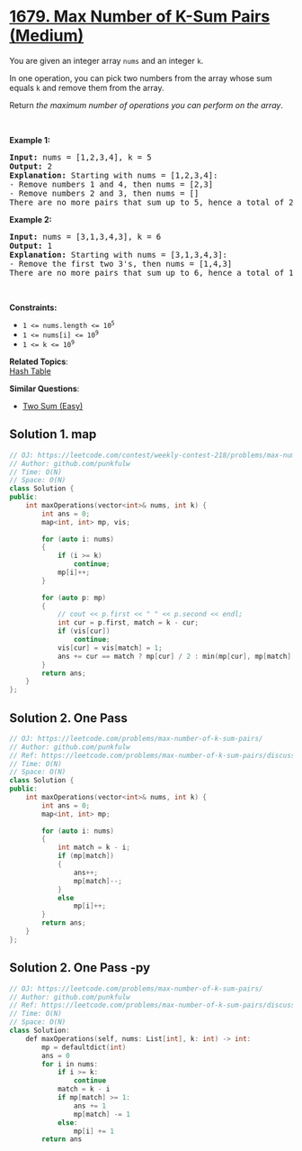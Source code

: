 # [1679. Max Number of K-Sum Pairs (Medium)](https://leetcode.com/problems/max-number-of-k-sum-pairs/)

<p>You are given an integer array <code>nums</code> and an integer <code>k</code>.</p>

<p>In one operation, you can pick two numbers from the array whose sum equals <code>k</code> and remove them from the array.</p>

<p>Return <em>the maximum number of operations you can perform on the array</em>.</p>

<p>&nbsp;</p>
<p><strong>Example 1:</strong></p>

<pre><strong>Input:</strong> nums = [1,2,3,4], k = 5
<strong>Output:</strong> 2
<strong>Explanation:</strong> Starting with nums = [1,2,3,4]:
- Remove numbers 1 and 4, then nums = [2,3]
- Remove numbers 2 and 3, then nums = []
There are no more pairs that sum up to 5, hence a total of 2 operations.</pre>

<p><strong>Example 2:</strong></p>

<pre><strong>Input:</strong> nums = [3,1,3,4,3], k = 6
<strong>Output:</strong> 1
<strong>Explanation:</strong> Starting with nums = [3,1,3,4,3]:
- Remove the first two 3's, then nums = [1,4,3]
There are no more pairs that sum up to 6, hence a total of 1 operation.</pre>

<p>&nbsp;</p>
<p><strong>Constraints:</strong></p>

<ul>
	<li><code>1 &lt;= nums.length &lt;= 10<sup>5</sup></code></li>
	<li><code>1 &lt;= nums[i] &lt;= 10<sup>9</sup></code></li>
	<li><code>1 &lt;= k &lt;= 10<sup>9</sup></code></li>
</ul>


**Related Topics**:  
[Hash Table](https://leetcode.com/tag/hash-table/)

**Similar Questions**:
* [Two Sum (Easy)](https://leetcode.com/problems/two-sum/)

## Solution 1. map

```cpp
// OJ: https://leetcode.com/contest/weekly-contest-218/problems/max-number-of-k-sum-pairs/
// Author: github.com/punkfulw
// Time: O(N)
// Space: O(N)
class Solution {
public:
    int maxOperations(vector<int>& nums, int k) {
        int ans = 0;
        map<int, int> mp, vis;
        
        for (auto i: nums)
        {
            if (i >= k)
                continue;
            mp[i]++;
        }  
        
        for (auto p: mp)
        {
            // cout << p.first << " " << p.second << endl;
            int cur = p.first, match = k - cur;
            if (vis[cur])
                continue;
            vis[cur] = vis[match] = 1;    
            ans += cur == match ? mp[cur] / 2 : min(mp[cur], mp[match]);
        }
        return ans;
    }
};
```

## Solution 2. One Pass

```cpp
// OJ: https://leetcode.com/problems/max-number-of-k-sum-pairs/
// Author: github.com/punkfulw
// Ref: https://leetcode.com/problems/max-number-of-k-sum-pairs/discuss/1023235/C%2B%2B4-approaches-a-variation-of-two-sum
// Time: O(N)
// Space: O(N)
class Solution {
public:
    int maxOperations(vector<int>& nums, int k) {
        int ans = 0;
        map<int, int> mp;
        
        for (auto i: nums)
        {
            int match = k - i;
            if (mp[match])
            {
                ans++;
                mp[match]--;
            }  
            else
                mp[i]++;
        }
        return ans;
    }
};
```

## Solution 2. One Pass -py

```cpp
// OJ: https://leetcode.com/problems/max-number-of-k-sum-pairs/
// Author: github.com/punkfulw
// Ref: https://leetcode.com/problems/max-number-of-k-sum-pairs/discuss/1023235/C%2B%2B4-approaches-a-variation-of-two-sum
// Time: O(N)
// Space: O(N)
class Solution:
    def maxOperations(self, nums: List[int], k: int) -> int:
        mp = defaultdict(int)
        ans = 0
        for i in nums:
            if i >= k:
                continue
            match = k - i
            if mp[match] >= 1:
                ans += 1
                mp[match] -= 1
            else:
                mp[i] += 1
        return ans
```
